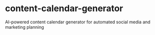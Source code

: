 # content-calendar-generator
AI-powered content calendar generator for automated social media and marketing planning
